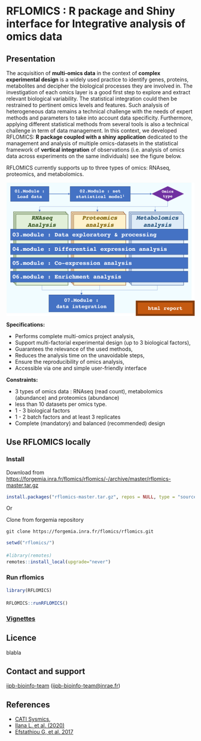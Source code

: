# RFLOMICS : R package and Shiny interface for Integrative analysis of omics data

## Presentation

The acquisition of **multi-omics data** in the context of **complex
experimental design** is a widely used practice to identify genes,
proteins, metabolites and decipher the biological processes they are
involved in. The investigation of each omics layer is a good first step
to explore and extract relevant biological variability. The statistical
integration could then be restrained to pertinent omics levels and
features. Such analysis of heterogeneous data remains a technical
challenge with the needs of expert methods and parameters to take into
account data specificity. Furthermore, applying different statistical
methods from several tools is also a technical challenge in term of data
management. In this context, we developed RFLOMICS: **R package coupled
with a shiny application** dedicated to the management and analysis of
multiple omics-datasets in the statistical framework of **vertical
integration** of observations (i.e. analysis of omics data across
experiments on the same individuals) see the figure below.


RFLOMICS currently supports up to three types of omics: RNAseq,
proteomics, and metabolomics.

<img src="inst/RFLOMICSapp/www/workflow.png" align="center" width="600"/>

**Specifications:**
- Performs complete multi-omics project analysis,
- Support multi-factorial experimental design (up to 3 biological factors), 
- Guarantees the relevance of the used methods,
- Reduces the analysis time on the unavoidable steps,
- Ensure the reproducibility of omics analysis,
- Accessible via one and simple user-friendly interface

**Constraints:**
- 3 types of omics data : RNAseq (read count), metabolomics (abundance) and proteomics (abundance)
- less than 10 datasets per omics type.
- 1 - 3 biological factors
- 1 - 2 batch factors and at least 3 replicates
- Complete (mandatory) and balanced (recommended) design 


## Use RFLOMICS locally

### Install

Download from <https://forgemia.inra.fr/flomics/rflomics/-/archive/master/rflomics-master.tar.gz>

``` r
install.packages("rflomics-master.tar.gz", repos = NULL, type = "source")
```

Or

Clone from forgemia repository

```         
git clone https://forgemia.inra.fr/flomics/rflomics.git
```

``` r
setwd("rflomics/")

#library(remotes)
remotes::install_local(upgrade="never")
```

### Run rflomics

``` r
library(RFLOMICS)

RFLOMICS::runRFLOMICS()
```

### [Vignettes](https://flomics.pages.mia.inra.fr/rflomics/index.html)

## Licence
blabla

## Contact and support

[ijpb-bioinfo-team](mailto:ijpb-bioinfo-team@inrae.fr) (ijpb-bioinfo-team@inrae.fr)

## References

-   [CATI Sysmics](https://sysmics.cati.inrae.fr/),
-   [Ilana L. et al. (2020)](http://eutils.ncbi.nlm.nih.gov/entrez/eutils/elink.fcgi?dbfrom=pubmed&id=32426025&retmode=ref&cmd=prlinks)
-   [Efstathiou G, et al. 2017]()
